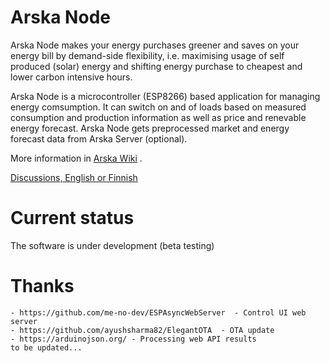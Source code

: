 # Arska Node
Arska Node makes your energy purchases greener and saves on your energy bill by demand-side flexibility, i.e. maximising usage of self produced (solar) energy and shifting energy purchase to cheapest and lower carbon intensive hours.

Arska Node is a microcontroller (ESP8266) based application for managing energy comsumption. It can switch on and of loads  based on measured consumption and production information as well as price and renevable energy forecast. Arska Node gets preprocessed market and energy forecast data from Arska Server (optional). 

More information in [Arska Wiki](https://github.com/Netgalleria/arska-node/wiki) .

[Discussions, English or Finnish](https://github.com/Netgalleria/arska-node/discussions)

# Current status
The software is under development (beta testing)

# Thanks
    - https://github.com/me-no-dev/ESPAsyncWebServer  - Control UI web server
    - https://github.com/ayushsharma82/ElegantOTA  - OTA update
    - https://arduinojson.org/ - Processing web API results 
    to be updated...